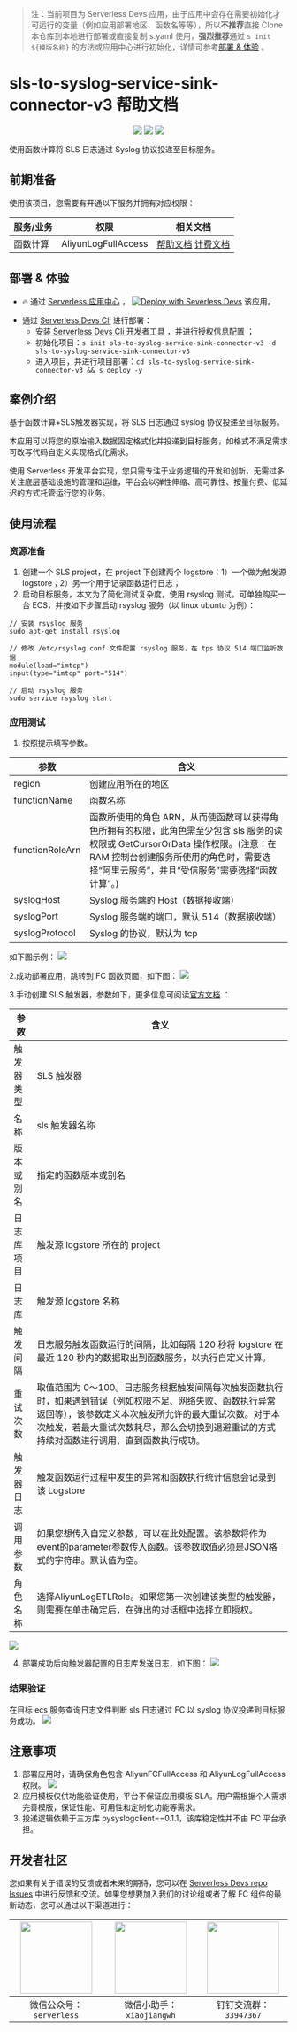 
> 注：当前项目为 Serverless Devs 应用，由于应用中会存在需要初始化才可运行的变量（例如应用部署地区、函数名等等），所以**不推荐**直接 Clone 本仓库到本地进行部署或直接复制 s.yaml 使用，**强烈推荐**通过 `s init ${模版名称}` 的方法或应用中心进行初始化，详情可参考[部署 & 体验](#部署--体验) 。

# sls-to-syslog-service-sink-connector-v3 帮助文档
<p align="center" class="flex justify-center">
    <a href="https://www.serverless-devs.com" class="ml-1">
    <img src="http://editor.devsapp.cn/icon?package=sls-to-syslog-service-sink-connector-v3&type=packageType">
  </a>
  <a href="http://www.devsapp.cn/details.html?name=sls-to-syslog-service-sink-connector-v3" class="ml-1">
    <img src="http://editor.devsapp.cn/icon?package=sls-to-syslog-service-sink-connector-v3&type=packageVersion">
  </a>
  <a href="http://www.devsapp.cn/details.html?name=sls-to-syslog-service-sink-connector-v3" class="ml-1">
    <img src="http://editor.devsapp.cn/icon?package=sls-to-syslog-service-sink-connector-v3&type=packageDownload">
  </a>
</p>

<description>

使用函数计算将 SLS 日志通过 Syslog 协议投递至目标服务。

</description>

<codeUrl>



</codeUrl>
<preview>



</preview>


## 前期准备

使用该项目，您需要有开通以下服务并拥有对应权限：

<service>



| 服务/业务 |  权限  | 相关文档 |
| --- |  --- | --- |
| 函数计算 |  AliyunLogFullAccess | [帮助文档](https://help.aliyun.com/product/2508973.html) [计费文档](https://help.aliyun.com/document_detail/2512928.html) |

</service>

<remark>



</remark>

<disclaimers>



</disclaimers>

## 部署 & 体验

<appcenter>
   
- :fire: 通过 [Serverless 应用中心](https://fcnext.console.aliyun.com/applications/create?template=sls-to-syslog-service-sink-connector-v3) ，
  [![Deploy with Severless Devs](https://img.alicdn.com/imgextra/i1/O1CN01w5RFbX1v45s8TIXPz_!!6000000006118-55-tps-95-28.svg)](https://fcnext.console.aliyun.com/applications/create?template=sls-to-syslog-service-sink-connector-v3) 该应用。
   
</appcenter>
<deploy>
    
- 通过 [Serverless Devs Cli](https://www.serverless-devs.com/serverless-devs/install) 进行部署：
  - [安装 Serverless Devs Cli 开发者工具](https://www.serverless-devs.com/serverless-devs/install) ，并进行[授权信息配置](https://docs.serverless-devs.com/fc/config) ；
  - 初始化项目：`s init sls-to-syslog-service-sink-connector-v3 -d sls-to-syslog-service-sink-connector-v3`
  - 进入项目，并进行项目部署：`cd sls-to-syslog-service-sink-connector-v3 && s deploy -y`
   
</deploy>

## 案例介绍

<appdetail id="flushContent">

基于函数计算+SLS触发器实现，将 SLS 日志通过 syslog 协议投递至目标服务。

本应用可以将您的原始输入数据固定格式化并投递到目标服务，如格式不满足需求可改写代码自定义实现格式化需求。

使用 Serverless 开发平台实现，您只需专注于业务逻辑的开发和创新，无需过多关注底层基础设施的管理和运维，平台会以弹性伸缩、高可靠性、按量付费、低延迟的方式托管运行您的业务。

</appdetail>

## 使用流程

<usedetail id="flushContent">

### 资源准备
1. 创建一个 SLS project，在 project 下创建两个 logstore：1）一个做为触发源 logstore；2）另一个用于记录函数运行日志；
2. 启动目标服务，本文为了简化测试复杂度，使用 rsyslog 测试。可单独购买一台 ECS，并按如下步骤启动 rsyslog 服务（以 linux ubuntu 为例）：

```
// 安装 rsyslog 服务
sudo apt-get install rsyslog

// 修改 /etc/rsyslog.conf 文件配置 rsyslog 服务，在 tps 协议 514 端口监听数据
module(load="imtcp")
input(type="imtcp" port="514")

// 启动 rsyslog 服务
sudo service rsyslog start

```


### 应用测试
 
1. 按照提示填写参数。

|参数|含义|
|----|----|
|region|创建应用所在的地区|
|functionName|函数名称|
|functionRoleArn|函数所使用的角色 ARN，从而使函数可以获得角色所拥有的权限，此角色需至少包含 sls 服务的读权限或 GetCursorOrData 操作权限。(注意：在 RAM 控制台创建服务所使用的角色时，需要选择“阿里云服务”，并且“受信服务”需要选择“函数计算”。)|
|syslogHost|Syslog 服务端的 Host（数据接收端）|
|syslogPort|Syslog 服务端的端口，默认 514（数据接收端）|
|syslogProtocol|Syslog 的协议，默认为 tcp|

 如下图示例：
![](https://img.alicdn.com/imgextra/i1/O1CN01TQCMez1OFelT1lfd6_!!6000000001676-0-tps-1704-589.jpg)

2.成功部署应用，跳转到 FC 函数页面，如下图：
![](https://img.alicdn.com/imgextra/i1/O1CN01Cv7PaO1KBIX6Fs69N_!!6000000001125-0-tps-1116-1015.jpg)

3.手动创建 SLS 触发器，参数如下，更多信息可阅读[官方文档](https://help.aliyun.com/zh/fc/configure-a-log-service-trigger?spm=a2c4g.11186623.0.0.7af17ffckK0BBG#section-pz6-4oj-c28) ：

|参数|含义|
|----|----|
|触发器类型|SLS 触发器|
|名称|sls 触发器名称|
|版本或别名|指定的函数版本或别名|
|日志库项目|触发源 logstore 所在的 project|
|日志库|触发源 logstore 名称|
|触发间隔|日志服务触发函数运行的间隔，比如每隔 120 秒将 logstore 在最近 120 秒内的数据取出到函数服务，以执行自定义计算。|
|重试次数|取值范围为 0～100。日志服务根据触发间隔每次触发函数执行时，如果遇到错误（例如权限不足、网络失败、函数执行异常返回等），该参数定义本次触发所允许的最大重试次数。对于本次触发，若最大重试次数耗尽，那么会切换到退避重试的方式持续对函数进行调用，直到函数执行成功。|
|触发器日志| 触发函数运行过程中发生的异常和函数执行统计信息会记录到该 Logstore|
|调用参数| 如果您想传入自定义参数，可以在此处配置。该参数将作为event的parameter参数传入函数。该参数取值必须是JSON格式的字符串。默认值为空。|
|角色名称| 选择AliyunLogETLRole。如果您第一次创建该类型的触发器，则需要在单击确定后，在弹出的对话框中选择立即授权。|

![](https://img.alicdn.com/imgextra/i4/O1CN01ztWiov1ZIMspzuXEb_!!6000000003171-0-tps-1745-1106.jpg)


4. 部署成功后向触发器配置的日志库发送日志，如下图：
![](https://img.alicdn.com/imgextra/i3/O1CN01zlmEri1JdrcU6aY1F_!!6000000001052-0-tps-951-373.jpg)


### 结果验证

在目标 ecs 服务查询日志文件判断 sls 日志通过 FC 以 syslog 协议投递到目标服务成功。
![](https://img.alicdn.com/imgextra/i4/O1CN01RfBE1m1HLsq4l2vO4_!!6000000000742-0-tps-2101-100.jpg)

</usedetail>

## 注意事项

<matters id="flushContent">

1. 部署应用时，请确保角色包含 AliyunFCFullAccess 和 AliyunLogFullAccess 权限。
![](https://img.alicdn.com/imgextra/i3/O1CN01bJb2xn1GWaTowEPIy_!!6000000000630-0-tps-1445-592.jpg)
2. 应用模板仅供功能验证使用，平台不保证应用模板 SLA。用户需根据个人需求完善模版，保证性能、可用性和定制化功能等需求。
3. 投递逻辑依赖于三方库 pysyslogclient==0.1.1，该库稳定性并不由 FC 平台承担。

</matters>


<devgroup>


## 开发者社区

您如果有关于错误的反馈或者未来的期待，您可以在 [Serverless Devs repo Issues](https://github.com/serverless-devs/serverless-devs/issues) 中进行反馈和交流。如果您想要加入我们的讨论组或者了解 FC 组件的最新动态，您可以通过以下渠道进行：

<p align="center">  

| <img src="https://serverless-article-picture.oss-cn-hangzhou.aliyuncs.com/1635407298906_20211028074819117230.png" width="130px" > | <img src="https://serverless-article-picture.oss-cn-hangzhou.aliyuncs.com/1635407044136_20211028074404326599.png" width="130px" > | <img src="https://serverless-article-picture.oss-cn-hangzhou.aliyuncs.com/1635407252200_20211028074732517533.png" width="130px" > |
| --------------------------------------------------------------------------------------------------------------------------------- | --------------------------------------------------------------------------------------------------------------------------------- | --------------------------------------------------------------------------------------------------------------------------------- |
| <center>微信公众号：`serverless`</center>                                                                                         | <center>微信小助手：`xiaojiangwh`</center>                                                                                        | <center>钉钉交流群：`33947367`</center>                                                                                           |
</p>
</devgroup>
